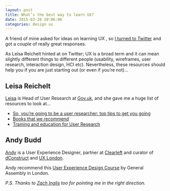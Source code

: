 ```yaml
---
layout: post
title: What’s the best way to learn UX?
date: 2015-03-28 20:06:06
categories: design ux
---
```


A friend of mine asked for ideas on learning&nbsp;UX , so [I turned to Twitter][1] and got a couple of really great responses.

<!--more-->

As Leisa Reichelt hinted at on Twitter; UX is a broad term and it can mean slightly different things to different people (usability, wireframes, user research, interaction design, HCI etc). Nevertheless, these resources should help you if you are just starting out (or even if you’re not)… 

## Leisa Reichelt

[Leisa][2] is Head of User Research at [Gov.uk][3], and she gave me a huge list of resources to look at…

  * [So, you’re going to be a user researcher: top tips to get you going][4]
  * [Books that we recommend][5]
  * [Training and education for User Research][6]

## Andy Budd

[Andy][7] is a User Experience Designer, partner at [Clearleft][8] and curator of [dConstruct][9] and [UX London][10].

Andy recommend this&nbsp;[User Experience Design Course][11] by General Assembly in London.

*P.S. Thanks to [Zach Inglis][12]&nbsp;too for pointing me in the right direction.*

 [1]: https://twitter.com/benjystanton/status/581882786790928385
 [2]: https://twitter.com/leisa
 [3]: https://www.gov.uk/
 [4]: https://userresearch.blog.gov.uk/2015/03/18/so-youre-going-to-be-a-user-researcher-top-tips-to-get-you-going/
 [5]: https://userresearchmethods.hackpad.com/Books-that-we-recommend-LChcIQRffI2
 [6]: https://userresearchmethods.hackpad.com/Training-and-education-for-User-Research-bzr9JUSdv2B
 [7]: https://twitter.com/andybudd
 [8]: http://clearleft.com/
 [9]: http://2014.dconstruct.org/
 [10]: http://2015.uxlondon.com/
 [11]: https://generalassemb.ly/education/user-experience-design
 [12]: https://twitter.com/zachinglis